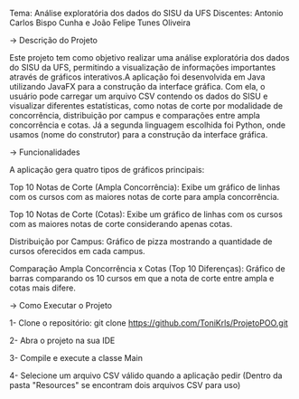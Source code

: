 Tema: Análise exploratória dos dados do SISU da UFS
Discentes: Antonio Carlos Bispo Cunha e João Felipe Tunes Oliveira 



-> Descrição do Projeto

Este projeto tem como objetivo realizar uma análise exploratória dos dados do SISU da UFS, permitindo a visualização de informações
importantes através de gráficos interativos.A aplicação foi desenvolvida em Java utilizando JavaFX para a construção da interface gráfica.
Com ela, o usuário pode carregar um arquivo CSV contendo os dados do SISU e visualizar diferentes estatísticas, como notas de corte por
modalidade de concorrência, distribuição por campus e comparações entre ampla concorrência e cotas.
Já a segunda linguagem escolhida foi Python, onde usamos (nome do construtor) para a construção da interface gráfica.



-> Funcionalidades

A aplicação gera quatro tipos de gráficos principais:

Top 10 Notas de Corte (Ampla Concorrência):
Exibe um gráfico de linhas com os cursos com as maiores notas de corte para ampla concorrência.

Top 10 Notas de Corte (Cotas):
Exibe um gráfico de linhas com os cursos com as maiores notas de corte considerando apenas cotas.

Distribuição por Campus:
Gráfico de pizza mostrando a quantidade de cursos oferecidos em cada campus.

Comparação Ampla Concorrência x Cotas (Top 10 Diferenças):
Gráfico de barras comparando os 10 cursos em que a nota de corte entre ampla e cotas mais difere.



-> Como Executar o Projeto

1- Clone o repositório:
   git clone https://github.com/ToniKrls/ProjetoPOO.git

2- Abra o projeto na sua IDE

3- Compile e execute a classe Main

4- Selecione um arquivo CSV válido quando a aplicação pedir (Dentro da pasta "Resources" se encontram dois arquivos CSV para uso)
